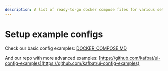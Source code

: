 ```yaml
---
description: A list of ready-to-go docker compose files for various setup scenarios
---
```


# Setup example configs

Check our basic config examples: [DOCKER\_COMPOSE.MD](https://github.com/kafbat/kafka-ui/blob/main/documentation/compose/DOCKER_COMPOSE.md)

And our repo with more advanced examples: [https://github.com/kafbat/ui-config-examples](https://github.com/kafbat/ui-config-examples)

